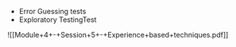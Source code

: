 - Error Guessing tests
- Exploratory TestingTest

![[Module+4+-+Session+5+-+Experience+based+techniques.pdf]]